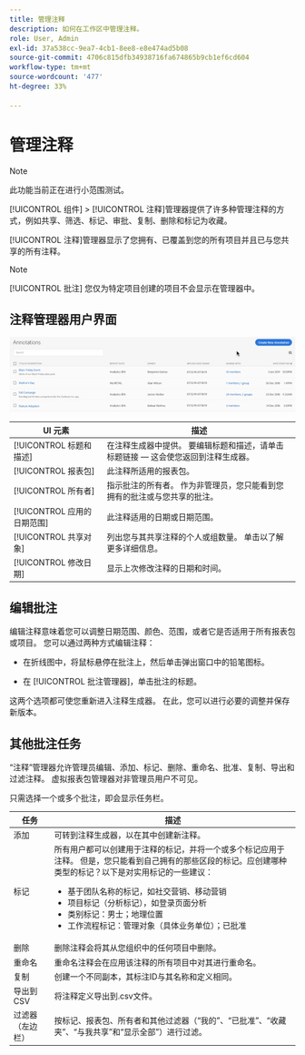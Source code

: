 ```yaml
---
title: 管理注释
description: 如何在工作区中管理注释。
role: User, Admin
exl-id: 37a538cc-9ea7-4cb1-8ee8-e8e474ad5b08
source-git-commit: 4706c815dfb34938716fa674865b9cb1ef6cd604
workflow-type: tm+mt
source-wordcount: '477'
ht-degree: 33%

---
```


# 管理注释

>[!NOTE]
>
>此功能当前正在进行小范围测试。

[!UICONTROL 组件] > [!UICONTROL 注释]管理器提供了许多种管理注释的方式，例如共享、筛选、标记、审批、复制、删除和标记为收藏。

[!UICONTROL 注释]管理器显示了您拥有、已覆盖到您的所有项目并且已与您共享的所有注释。

>[!NOTE]
>
>[!UICONTROL 批注] 您仅为特定项目创建的项目不会显示在管理器中。

## 注释管理器用户界面

![](assets/annotation-mgr.png)

| UI 元素 | 描述 |
| --- | --- | 
| [!UICONTROL 标题和描述] | 在注释生成器中提供。 要编辑标题和描述，请单击标题链接 — 这会使您返回到注释生成器。 |
| [!UICONTROL 报表包] | 此注释所适用的报表包。 |
| [!UICONTROL 所有者] | 指示批注的所有者。 作为非管理员，您只能看到您拥有的批注或与您共享的批注。 |
| [!UICONTROL 应用的日期范围] | 此注释适用的日期或日期范围。 |
| [!UICONTROL 共享对象] | 列出您与其共享注释的个人或组数量。 单击以了解更多详细信息。 |
| [!UICONTROL 修改日期] | 显示上次修改注释的日期和时间。 |

## 编辑批注

编辑注释意味着您可以调整日期范围、颜色、范围，或者它是否适用于所有报表包或项目。 您可以通过两种方式编辑注释：

* 在折线图中，将鼠标悬停在批注上，然后单击弹出窗口中的铅笔图标。

* 在 [!UICONTROL 批注管理器]，单击批注的标题。

这两个选项都可使您重新进入注释生成器。 在此，您可以进行必要的调整并保存新版本。

## 其他批注任务

“注释”管理器允许管理员编辑、添加、标记、删除、重命名、批准、复制、导出和过滤注释。 虚拟报表包管理器对非管理员用户不可见。

只需选择一个或多个批注，即会显示任务栏。

| 任务 | 描述 |
| --- | --- |
| 添加 | 可转到注释生成器，以在其中创建新注释。 |
| 标记 | 所有用户都可以创建用于注释的标记，并将一个或多个标记应用于注释。 但是，您只能看到自己拥有的那些区段的标记。应创建哪种类型的标记？以下是对实用标记的一些建议：<ul><li>基于团队名称的标记，如社交营销、移动营销</li><li>项目标记（分析标记），如登录页面分析</li><li>类别标记：男士；地理位置</li><li>工作流程标记：管理对象（具体业务单位）；已批准</li></ul> |
| 删除 | 删除注释会将其从您组织中的任何项目中删除。 |
| 重命名 | 重命名注释会在应用该注释的所有项目中对其进行重命名。 |
| 复制 | 创建一个不同副本，其标注ID与其名称和定义相同。 |
| 导出到 CSV | 将注释定义导出到.csv文件。 |
| 过滤器（左边栏） | 按标记、报表包、所有者和其他过滤器（“我的”、“已批准”、“收藏夹”、“与我共享”和“显示全部”）进行过滤。 |
